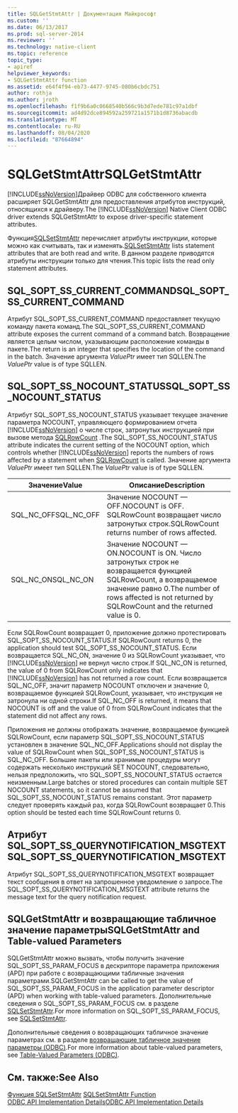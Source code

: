 ```yaml
---
title: SQLGetStmtAttr | Документация Майкрософт
ms.custom: ''
ms.date: 06/13/2017
ms.prod: sql-server-2014
ms.reviewer: ''
ms.technology: native-client
ms.topic: reference
topic_type:
- apiref
helpviewer_keywords:
- SQLGetStmtAttr function
ms.assetid: e64f4f94-eb73-4477-9745-080b6cbdc751
author: rothja
ms.author: jroth
ms.openlocfilehash: f1f9b6a0c0668540b566c9b3d7ede781c97a1dbf
ms.sourcegitcommit: ad4d92dce894592a259721a1571b1d8736abacdb
ms.translationtype: MT
ms.contentlocale: ru-RU
ms.lasthandoff: 08/04/2020
ms.locfileid: "87664894"
---
```

# <a name="sqlgetstmtattr"></a><span data-ttu-id="764f4-102">SQLGetStmtAttr</span><span class="sxs-lookup"><span data-stu-id="764f4-102">SQLGetStmtAttr</span></span>
  <span data-ttu-id="764f4-103">[!INCLUDE[ssNoVersion](../../includes/ssnoversion-md.md)]Драйвер ODBC для собственного клиента расширяет SQLGetStmtAttr для предоставления атрибутов инструкций, относящихся к драйверу.</span><span class="sxs-lookup"><span data-stu-id="764f4-103">The [!INCLUDE[ssNoVersion](../../includes/ssnoversion-md.md)] Native Client ODBC driver extends SQLGetStmtAttr to expose driver-specific statement attributes.</span></span>  
  
 <span data-ttu-id="764f4-104">Функция[SQLSetStmtAttr](sqlsetstmtattr.md) перечисляет атрибуты инструкции, которые можно как считывать, так и изменять.</span><span class="sxs-lookup"><span data-stu-id="764f4-104">[SQLSetStmtAttr](sqlsetstmtattr.md) lists statement attributes that are both read and write.</span></span> <span data-ttu-id="764f4-105">В данном разделе приводятся атрибуты инструкции только для чтения.</span><span class="sxs-lookup"><span data-stu-id="764f4-105">This topic lists the read only statement attributes.</span></span>  
  
## <a name="sql_sopt_ss_current_command"></a><span data-ttu-id="764f4-106">SQL_SOPT_SS_CURRENT_COMMAND</span><span class="sxs-lookup"><span data-stu-id="764f4-106">SQL_SOPT_SS_CURRENT_COMMAND</span></span>  
 <span data-ttu-id="764f4-107">Атрибут SQL_SOPT_SS_CURRENT_COMMAND предоставляет текущую команду пакета команд.</span><span class="sxs-lookup"><span data-stu-id="764f4-107">The SQL_SOPT_SS_CURRENT_COMMAND attribute exposes the current command of a command batch.</span></span> <span data-ttu-id="764f4-108">Возвращение является целым числом, указывающим расположение команды в пакете.</span><span class="sxs-lookup"><span data-stu-id="764f4-108">The return is an integer that specifies the location of the command in the batch.</span></span> <span data-ttu-id="764f4-109">Значение аргумента *ValuePtr* имеет тип SQLLEN.</span><span class="sxs-lookup"><span data-stu-id="764f4-109">The *ValuePtr* value is of type SQLLEN.</span></span>  
  
## <a name="sql_sopt_ss_nocount_status"></a><span data-ttu-id="764f4-110">SQL_SOPT_SS_NOCOUNT_STATUS</span><span class="sxs-lookup"><span data-stu-id="764f4-110">SQL_SOPT_SS_NOCOUNT_STATUS</span></span>  
 <span data-ttu-id="764f4-111">Атрибут SQL_SOPT_SS_NOCOUNT_STATUS указывает текущее значение параметра NOCOUNT, управляющего формированием отчета [!INCLUDE[ssNoVersion](../../includes/ssnoversion-md.md)] о числе строк, затронутых инструкцией при вызове метода [SQLRowCount](sqlrowcount.md) .</span><span class="sxs-lookup"><span data-stu-id="764f4-111">The SQL_SOPT_SS_NOCOUNT_STATUS attribute indicates the current setting of the NOCOUNT option, which controls whether [!INCLUDE[ssNoVersion](../../includes/ssnoversion-md.md)] reports the numbers of rows affected by a statement when [SQLRowCount](sqlrowcount.md) is called.</span></span> <span data-ttu-id="764f4-112">Значение аргумента *ValuePtr* имеет тип SQLLEN.</span><span class="sxs-lookup"><span data-stu-id="764f4-112">The *ValuePtr* value is of type SQLLEN.</span></span>  
  
|<span data-ttu-id="764f4-113">Значение</span><span class="sxs-lookup"><span data-stu-id="764f4-113">Value</span></span>|<span data-ttu-id="764f4-114">Описание</span><span class="sxs-lookup"><span data-stu-id="764f4-114">Description</span></span>|  
|-----------|-----------------|  
|<span data-ttu-id="764f4-115">SQL_NC_OFF</span><span class="sxs-lookup"><span data-stu-id="764f4-115">SQL_NC_OFF</span></span>|<span data-ttu-id="764f4-116">Значение NOCOUNT — OFF.</span><span class="sxs-lookup"><span data-stu-id="764f4-116">NOCOUNT is OFF.</span></span> <span data-ttu-id="764f4-117">SQLRowCount возвращает число затронутых строк.</span><span class="sxs-lookup"><span data-stu-id="764f4-117">SQLRowCount returns number of rows affected.</span></span>|  
|<span data-ttu-id="764f4-118">SQL_NC_ON</span><span class="sxs-lookup"><span data-stu-id="764f4-118">SQL_NC_ON</span></span>|<span data-ttu-id="764f4-119">Значение NOCOUNT — ON.</span><span class="sxs-lookup"><span data-stu-id="764f4-119">NOCOUNT is ON.</span></span> <span data-ttu-id="764f4-120">Число затронутых строк не возвращается функцией SQLRowCount, а возвращаемое значение равно 0.</span><span class="sxs-lookup"><span data-stu-id="764f4-120">The number of rows affected is not returned by SQLRowCount and the returned value is 0.</span></span>|  
  
 <span data-ttu-id="764f4-121">Если SQLRowCount возвращает 0, приложение должно протестировать SQL_SOPT_SS_NOCOUNT_STATUS.</span><span class="sxs-lookup"><span data-stu-id="764f4-121">If SQLRowCount returns 0, the application should test SQL_SOPT_SS_NOCOUNT_STATUS.</span></span> <span data-ttu-id="764f4-122">Если возвращается SQL_NC_ON, значение 0 из SQLRowCount указывает, что [!INCLUDE[ssNoVersion](../../includes/ssnoversion-md.md)] не вернул число строк.</span><span class="sxs-lookup"><span data-stu-id="764f4-122">If SQL_NC_ON is returned, the value of 0 from SQLRowCount only indicates that [!INCLUDE[ssNoVersion](../../includes/ssnoversion-md.md)] has not returned a row count.</span></span> <span data-ttu-id="764f4-123">Если возвращается SQL_NC_OFF, значит параметр NOCOUNT отключен и значение 0, возвращаемое функцией SQLRowCount, указывает, что инструкция не затронула ни одной строки.</span><span class="sxs-lookup"><span data-stu-id="764f4-123">If SQL_NC_OFF is returned, it means that NOCOUNT is off and the value of 0 from SQLRowCount indicates that the statement did not affect any rows.</span></span>  
  
 <span data-ttu-id="764f4-124">Приложения не должны отображать значение, возвращаемое функцией SQLRowCount, если параметр SQL_SOPT_SS_NOCOUNT_STATUS установлен в значение SQL_NC_OFF.</span><span class="sxs-lookup"><span data-stu-id="764f4-124">Applications should not display the value of SQLRowCount when SQL_SOPT_SS_NOCOUNT_STATUS is SQL_NC_OFF.</span></span> <span data-ttu-id="764f4-125">Большие пакеты или хранимые процедуры могут содержать несколько инструкций SET NOCOUNT, следовательно, нельзя предположить, что SQL_SOPT_SS_NOCOUNT_STATUS остается неизменным.</span><span class="sxs-lookup"><span data-stu-id="764f4-125">Large batches or stored procedures can contain multiple SET NOCOUNT statements, so it cannot be assumed that SQL_SOPT_SS_NOCOUNT_STATUS remains constant.</span></span> <span data-ttu-id="764f4-126">Этот параметр следует проверять каждый раз, когда SQLRowCount возвращает 0.</span><span class="sxs-lookup"><span data-stu-id="764f4-126">This option should be tested each time SQLRowCount returns 0.</span></span>  
  
## <a name="sql_sopt_ss_querynotification_msgtext"></a><span data-ttu-id="764f4-127">Атрибут SQL_SOPT_SS_QUERYNOTIFICATION_MSGTEXT</span><span class="sxs-lookup"><span data-stu-id="764f4-127">SQL_SOPT_SS_QUERYNOTIFICATION_MSGTEXT</span></span>  
 <span data-ttu-id="764f4-128">Атрибут SQL_SOPT_SS_QUERYNOTIFICATION_MSGTEXT возвращает текст сообщения в ответ на запрошенное уведомление о запросе.</span><span class="sxs-lookup"><span data-stu-id="764f4-128">The SQL_SOPT_SS_QUERYNOTIFICATION_MSGTEXT attribute returns the message text for the query notification request.</span></span>  
  
## <a name="sqlgetstmtattr-and-table-valued-parameters"></a><span data-ttu-id="764f4-129">SQLGetStmtAttr и возвращающие табличное значение параметры</span><span class="sxs-lookup"><span data-stu-id="764f4-129">SQLGetStmtAttr and Table-valued Parameters</span></span>  
 <span data-ttu-id="764f4-130">SQLGetStmtAttr можно вызвать, чтобы получить значение SQL_SOPT_SS_PARAM_FOCUS в дескрипторе параметра приложения (APD) при работе с возвращающими табличные значения параметрами.</span><span class="sxs-lookup"><span data-stu-id="764f4-130">SQLGetStmtAttr can be called to get the value of SQL_SOPT_SS_PARAM_FOCUS in the application parameter descriptor (APD) when working with table-valued parameters.</span></span> <span data-ttu-id="764f4-131">Дополнительные сведения о SQL_SOPT_SS_PARAM_FOCUS см. в разделе [SQLSetStmtAttr](sqlsetstmtattr.md).</span><span class="sxs-lookup"><span data-stu-id="764f4-131">For more information on SQL_SOPT_SS_PARAM_FOCUS, see [SQLSetStmtAttr](sqlsetstmtattr.md).</span></span>  
  
 <span data-ttu-id="764f4-132">Дополнительные сведения о возвращающих табличное значение параметрах см. в разделе [возвращающие табличное значение параметры &#40;ODBC&#41;](../native-client-odbc-table-valued-parameters/table-valued-parameters-odbc.md).</span><span class="sxs-lookup"><span data-stu-id="764f4-132">For more information about table-valued parameters, see [Table-Valued Parameters &#40;ODBC&#41;](../native-client-odbc-table-valued-parameters/table-valued-parameters-odbc.md).</span></span>  
  
## <a name="see-also"></a><span data-ttu-id="764f4-133">См. также:</span><span class="sxs-lookup"><span data-stu-id="764f4-133">See Also</span></span>  
 <span data-ttu-id="764f4-134">[Функция SQLSetStmtAttr](https://go.microsoft.com/fwlink/?LinkId=59370) </span><span class="sxs-lookup"><span data-stu-id="764f4-134">[SQLSetStmtAttr Function](https://go.microsoft.com/fwlink/?LinkId=59370) </span></span>  
 [<span data-ttu-id="764f4-135">ODBC API Implementation Details</span><span class="sxs-lookup"><span data-stu-id="764f4-135">ODBC API Implementation Details</span></span>](odbc-api-implementation-details.md)  
  
  
